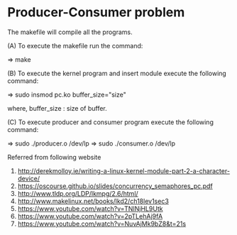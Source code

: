 # Producer-Consumer problem

The makefile will compile all the programs. 

(A) To execute the makefile run the command:

=> make

(B) To execute the kernel program and insert module execute the following command:

=> sudo insmod pc.ko buffer_size="size"

where, 
buffer_size : size of buffer.


(C) To execute producer and consumer program execute the following command:


=> sudo ./producer.o /dev/lp
=> sudo ./consumer.o /dev/lp






Referred from following website 
1) http://derekmolloy.ie/writing-a-linux-kernel-module-part-2-a-character-device/
2) https://oscourse.github.io/slides/concurrency_semaphores_pc.pdf
3) http://www.tldp.org/LDP/lkmpg/2.6/html/
4) http://www.makelinux.net/books/lkd2/ch18lev1sec3
5) https://www.youtube.com/watch?v=TNINjHL9Utk
6) https://www.youtube.com/watch?v=2pTLehAj9fA
7) https://www.youtube.com/watch?v=NuvAjMk9bZ8&t=21s


